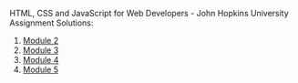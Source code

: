 HTML, CSS and JavaScript for Web Developers - John Hopkins University \
Assignment Solutions:
1. [Module 2](https://prabhugayatri.github.io/htmlcssjs/module2/) 
2. [Module 3](https://prabhugayatri.github.io/htmlcssjs/module3/) 
2. [Module 4](https://prabhugayatri.github.io/htmlcssjs/module4/) 
3. [Module 5](https://prabhugayatri.github.io/htmlcssjs/module5/) 
